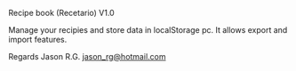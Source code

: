 Recipe book (Recetario) V1.0

Manage your recipies and store data in localStorage pc.
It allows export and import features.

Regards
Jason R.G.
jason_rg@hotmail.com
